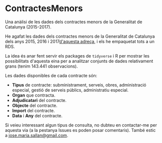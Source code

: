# ContractesMenors
Una anàlisi de les dades dels contractes menors de la Generalitat de Catalunya (2015-2017).

He agafat les dades dels contractes menors de la Generalitat de Catalunya dels anys 2015, 2016 i 2017[d'aquesta adreça](http://exteriors.gencat.cat/ca/ambits-dactuacio/contractacio-publica/direccio-general-de-contractacio-publica-/impuls-de-la-transparencia/contractacio-menor-dels-departaments/), i els he empaquetat tots a un RDS.

La idea és anar fent servir els packages de `tidyverse` i R per mostrar les possibilitats d'aquesta eina per a analitzar conjunts de dades relativament grans (tenim 143.441 observacions).

Les dades disponibles de cada contracte són:

* **Tipus** de contracte: subministrament, serveis, obres, administració especial, gestió de serveis públics, administratiu especial.
* **Organ** que contracta.
* **Adjudicatari** del contracte.
* **Objecte** del contracte.
* **Import** del contracte.
* **Data** i **Any** del contracte.

Si veieu interessant algun tipus de consulta, no dubteu en contactar-me per aquesta via (a la pestanya Issues es poden posar comentaris). També estic a <jose.maria.sallan@gmail.com>.
